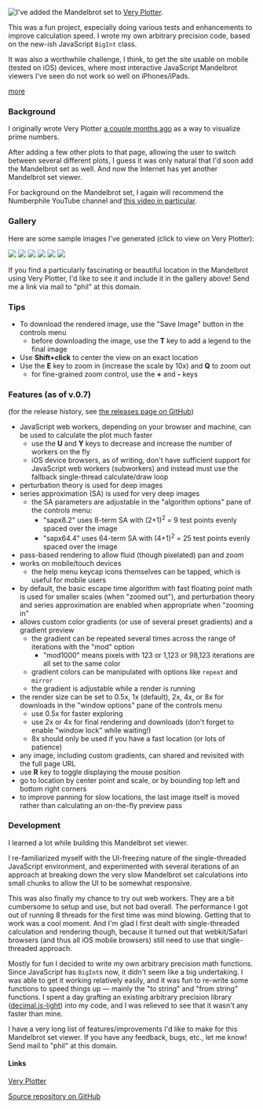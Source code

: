 
<!-- Copyright 2021 Phil Thompson. All Rights Reserved.  As noted in the License section of this repository's readme.md file, this file and its corresponding public HTML file, and all other articles, article files, and images, are distributed under traditional copyright.  The repository source code and other files are distributed under the MIT license. -->

[//]: # (gen-title: The Mandelbrot set on Very Plotter)

[//]: # (gen-title-url: The-Mandelbrot-set-on-Very-Plotter)

[//]: # (gen-keywords: math, charts, graphs, interactive, mandelbrot, set, javascript, canvas, development, programming, ios)

[//]: # (gen-description: Programming a visualizer for the Mandelbrot set)

[//]: # (gen-meta-end)

<a href="${THIS_ARTICLE}"><img style="float: left" class="width-resp-50-100" src="${SITE_ROOT_REL}/img/20211218.jpg"/></a>I've added the Mandelbrot set to <a target="_blank" href="${SITE_ROOT_REL}/very-plotter/">Very Plotter</a>.

This was a fun project, especially doing various tests and enhancements to improve calculation speed.  I wrote my own arbitrary precision code, based on the new-ish JavaScript `BigInt` class.

It was also a worthwhile challenge, I think, to get the site usable on mobile (tested on iOS) devices, where most interactive JavaScript Mandelbrot viewers I've seen do not work so well on iPhones/iPads.

[more](more://)

### Background

I originally wrote Very Plotter <a href="${SITE_ROOT_REL}/2021/Very-Plotter.html">a couple months ago</a> as a way to visualize prime numbers.

After adding a few other plots to that page, allowing the user to switch between several different plots, I guess it was only natural that I'd soon add the Mandelbrot set as well.  And now the Internet has yet another Mandelbrot set viewer.

For background on the Mandelbrot set, I again will recommend the Numberphile YouTube channel and <a target="_blank" href="https://www.youtube.com/watch?v=FFftmWSzgmk">this video in particular</a>.

### Gallery

Here are some sample images I've generated (click to view on Very Plotter):

<a target="_blank" href="${SITE_ROOT_REL}/very-plotter/#plot=Mandelbrot-set&v=4&lineWidth=1&n=45740&mag=1.8e8&centerX=-5.267001197506112e-1&centerY=6.195124832685904e-1&gradient=Bbgoyw-repeat12-shift2&bgColor=b"><img class="width-resp-50-100" src="${SITE_ROOT_REL}/img/20211218-gallery-01.jpg"/></a>
<a target="_blank" href="${SITE_ROOT_REL}/very-plotter/#plot=Mandelbrot-set&v=4&lineWidth=1&n=440&mag=1.5e7&centerX=-1.595765223376485341e0&centerY=4.326819366891362718e-3&gradient=Bpow-repeat2&bgColor=b"><img class="width-resp-50-100" src="${SITE_ROOT_REL}/img/20211218-gallery-02.jpg"/></a>
<a target="_blank" href="${SITE_ROOT_REL}/very-plotter/#plot=Mandelbrot-set&v=4&lineWidth=1&n=12100&mag=2.0e8&centerX=-6.509432211662985449e-1&centerY=4.7927750710181554253e-1&gradient=rbBwo-B%7E40.40.40-repeat8&bgColor=b"><img class="width-resp-50-100" src="${SITE_ROOT_REL}/img/20211218-gallery-03.jpg"/></a>
<a target="_blank" href="${SITE_ROOT_REL}/very-plotter/#plot=Mandelbrot-set&v=4&lineWidth=1&n=12000&mag=8.2e11&centerX=-1.269262552901106e0&centerY=1.8028851740715046e-1&gradient=woBpy-B%7E40.40.40-repeat10&bgColor=b"><img class="width-resp-50-100" src="${SITE_ROOT_REL}/img/20211218-gallery-04.jpg"/></a>
<a target="_blank" href="${SITE_ROOT_REL}/very-plotter/#plot=Mandelbrot-set&v=4&lineWidth=1&n=20000&mag=6.0e10&centerX=-7.43643887037151e-1&centerY=1.3182590420533e-1&gradient=ywbo-repeat6&bgColor=b"><img class="width-resp-50-100" src="${SITE_ROOT_REL}/img/20211218-gallery-05.jpg"/></a>
<a target="_blank" href="${SITE_ROOT_REL}/very-plotter/#plot=Mandelbrot-set&v=4&lineWidth=1&n=950000&mag=4.3e10&centerX=-7.219634036398249158e-1&centerY=2.3778190923517817133e-1&gradient=rbwo-repeat12-shift1&bgColor=b"><img class="width-resp-50-100" src="${SITE_ROOT_REL}/img/20211218-gallery-06.jpg"/></a>

If you find a particularly fascinating or beautiful location in the Mandelbrot using Very Plotter, I'd like to see it and include it in the gallery above!  Send me a link via mail to "phil" at this domain.

### Tips

* To download the rendered image, use the "Save Image" button in the controls menu
  * before downloading the image, use the **T** key to add a legend to the final image
* Use **Shift+click** to center the view on an exact location
* Use the **E** key to zoom in (increase the scale by 10x) and **Q** to zoom out
  * for fine-grained zoom control, use the **+** and **-** keys

### Features (as of v.0.7)

(for the release history, see <a target="_blank" href="https://github.com/philthompson/visualize-primes/releases">the releases page on GitHub</a>)

* JavaScript web workers, depending on your browser and machine, can be used to calculate the plot much faster
  * use the **U** and **Y** keys to decrease and increase the number of workers on the fly
  * iOS device browsers, as of writing, don't have sufficient support for JavaScript web workers (subworkers) and instead must use the fallback single-thread calculate/draw loop
* perturbation theory is used for deep images
* series approximation (SA) is used for very deep images
  * the SA parameters are adjustable in the "algorithm options" pane of the controls menu:
    * "sapx8.2" uses 8-term SA with (2+1)<sup>2</sup> = 9 test points evenly spaced over the image
    * "sapx64.4" uses 64-term SA with (4+1)<sup>2</sup> = 25 test points evenly spaced over the image
* pass-based rendering to allow fluid (though pixelated) pan and zoom
* works on mobile/touch devices
  * the help menu keycap icons themselves can be tapped, which is useful for mobile users 
* by default, the basic escape time algorithm with fast floating point math is used for smaller scales (when "zoomed out"), and perturbation theory and series approximation are enabled when appropriate when "zooming in"
* allows custom color gradients (or use of several preset gradients) and a gradient preview
  * the gradient can be repeated several times across the range of iterations with the "mod" option
    * "mod1000" means pixels with 123 or 1,123 or 98,123 iterations are all set to the same color
  * gradient colors can be manipulated with options like `repeat` and `mirror`
  * the gradient is adjustable while a render is running
* the render size can be set to 0.5x, 1x (default), 2x, 4x, or 8x for downloads in the "window options" pane of the controls menu
  * use 0.5x for faster exploring
  * use 2x or 4x for final rendering and downloads (don't forget to enable "window lock" while waiting!)
  * 8x should only be used if you have a fast location (or lots of patience)
* any image, including custom gradients, can shared and revisited with the full page URL
* use **R** key to toggle displaying the mouse position
* go to location by center point and scale, or by bounding top left and bottom right corners
* to improve panning for slow locations, the last image itself is moved rather than calculating an on-the-fly preview pass

### Development

I learned a lot while building this Mandelbrot set viewer.

I re-familiarized myself with the UI-freezing nature of the single-threaded JavaScript environment, and experimented with several iterations of an approach at breaking down the very slow Mandelbrot set calculations into small chunks to allow the UI to be somewhat responsive.

This was also finally my chance to try out web workers.  They are a bit cumbersome to setup and use, but not bad overall.  The performance I got out of running 8 threads for the first time was mind blowing.  Getting that to work was a cool moment.  And I'm glad I first dealt with single-threaded calculation and rendering though, because it turned out that webkit/Safari browsers (and thus all iOS mobile browsers) still need to use that single-threaded approach.

Mostly for fun I decided to write my own arbitrary precision math functions.  Since JavaScript has `BigInt`s now, it didn't seem like a big undertaking.  I was able to get it working relatively easily, and it was fun to re-write some functions to speed things up &mdash; mainly the "to string" and "from string" functions.  I spent a day grafting an existing arbitrary precision library (<a href="https://github.com/MikeMcl/decimal.js-light/">decimal.js-light</a>) into my code, and I was relieved to see that it wasn't any faster than mine.

I have a very long list of features/improvements I'd like to make for this Mandelbrot set viewer.  If you have any feedback, bugs, etc., let me know!  Send mail to "phil" at this domain.

#### Links

<a target="_blank" href="${SITE_ROOT_REL}/very-plotter/">Very Plotter</a>

<a target="_blank" href="https://github.com/philthompson/visualize-primes">Source repository on GitHub</a>
